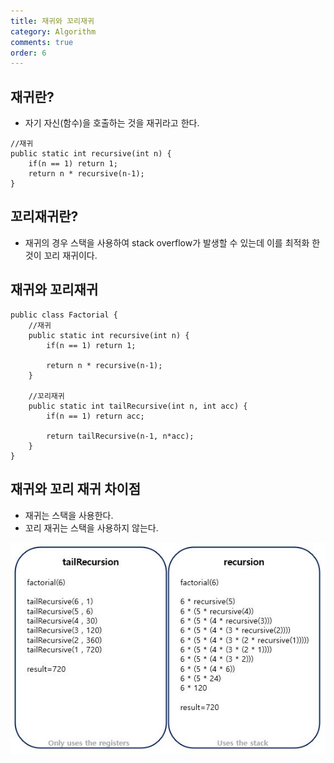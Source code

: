 ```yaml
---
title: 재귀와 꼬리재귀
category: Algorithm
comments: true
order: 6
---
```


## 재귀란?
* 자기 자신(함수)을 호출하는 것을 재귀라고 한다. 

```
//재귀
public static int recursive(int n) {
    if(n == 1) return 1;
    return n * recursive(n-1);
}
```

## 꼬리재귀란?
* 재귀의 경우 스택을 사용하여 stack overflow가 발생할 수 있는데 이를 최적화 한것이 꼬리 재귀이다.


## 재귀와 꼬리재귀

```
public class Factorial {
    //재귀
    public static int recursive(int n) {
        if(n == 1) return 1;

        return n * recursive(n-1);
    }
    
    //꼬리재귀
    public static int tailRecursive(int n, int acc) {
        if(n == 1) return acc;

        return tailRecursive(n-1, n*acc);   
    }
}
```

## 재귀와 꼬리 재귀 차이점
* 재귀는 스택을 사용한다.
* 꼬리 재귀는 스택을 사용하지 않는다.

![algorithm-recursive_tailrecursive_1](/images/Algorithm/algorithm-recursive_tailrecursive_1.JPG)